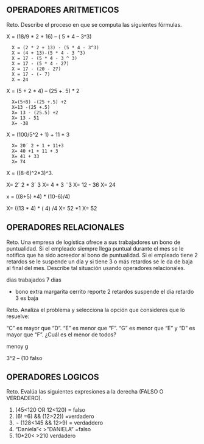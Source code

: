 ## OPERADORES ARITMETICOS
Reto. Describe el proceso en que se computa las siguientes fórmulas.

X = (18/9 * 2 + 16) – ( 5 * 4 – 3^3)

      X = (2 * 2 + 13) - (5 * 4 - 3^3)
      X = (4 + 13)-(5 * 4 - 3 ^3)
      X = 17 - (5 * 4 - 3 ^ 3)
      X = 17 - (5 * 4 - 27)
      X = 17 - (20 - 27)
      X = 17 - (- 7)
      X = 24

X = (5 + 2 * 4) – (25 +. 5) * 2

      X=(5+8) -(25 +.5) +2
      X=13 -(25 +.5)
      X= 13 - (25.5) +2
      X= 13 - 51
      X= -38
X = (100/5^2 + 1) + 11 * 3

      X= 20´ 2 + 1 + 11+3
      X= 40 +1 + 11 + 3
      X= 41 + 33
      X= 74

X = ((8-6)^2*3)^3.

 X= 2´ 2 * 3´ 3
 X= 4 * 3 ¨3
 X= 12 - 36
 X= 24

x = ((8+5) *4) * (10-6)/4) 

X= ((13 * 4) * ( 4) /4
X= 52 *1
X= 52

## OPERADORES RELACIONALES
Reto. Una empresa de logística ofrece a sus trabajadores un bono de
puntualidad. Si el empleado siempre llega puntual durante el mes se le
notifica que ha sido acreedor al bono de puntualidad. Si el empleado tiene
2 retardos se le suspende un día y si tiene 3 o más retardos se le da de
baja al final del mes. Describe tal situación usando operadores
relacionales.

   dias trabajados 7 dias
   + bono extra margarita cerrito
   reporte  2 retardos suspende el dia
   retardo 3 es baja
   

Reto. Analiza el problema y selecciona la opción que consideres que lo
resuelve:

“C” es mayor que “D”. “E” es menor que “F”. “G” es menor que “E” y “D” es
mayor que “F”. ¿Cuál es el menor de todos?

   menoy g

3^2 – (10 falso

## OPERADORES LOGICOS
Reto. Evalúa las siguientes expresiones a la derecha (FALSO O VERDADERO).
1) (45<120 OR 12<120) = falso
2) (6! =6) && (12>22)) =verdadero
3) ¬ (128<145 && 12>9) = verdaddero
4) “Daniela”< >”DANIELA” =falso
5) 10*20< >210 verdadero
